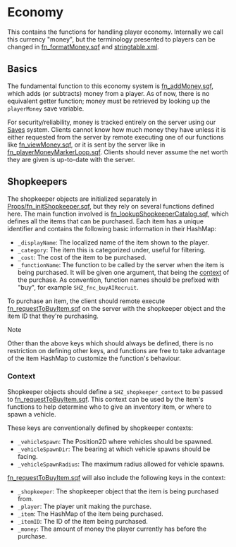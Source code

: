 # Economy

This contains the functions for handling player economy. Internally we call
this currency "money", but the terminology presented to players can be changed
in [fn_formatMoney.sqf] and [stringtable.xml].

## Basics

The fundamental function to this economy system is [fn_addMoney.sqf],
which adds (or subtracts) money from a player. As of now, there is no
equivalent getter function; money must be retrieved by looking up the
`playerMoney` save variable.

For security/reliability, money is tracked entirely on the server using
our [Saves] system. Clients cannot know how much money they have unless it
is either requested from the server by remote executing one of our functions
like [fn_viewMoney.sqf], or it is sent by the server like in [fn_playerMoneyMarkerLoop.sqf].
Clients should never assume the net worth they are given is up-to-date with
the server.

## Shopkeepers

The shopkeeper objects are initialized separately in [Props/fn_initShopkeeper.sqf],
but they rely on several functions defined here. The main function involved
is [fn_lookupShopkeeperCatalog.sqf], which defines all the items that can
be purchased. Each item has a unique identifier and contains the following
basic information in their HashMap:

- `_displayName`:
    The localized name of the item shown to the player.
- `_category`:
    The item this is categorized under, useful for filtering.
- `_cost`:
    The cost of the item to be purchased.
- `_functionName`:
    The function to be called by the server when the item is being purchased.
    It will be given one argument, that being the [context](#context) of the
    purchase.
    As convention, function names should be prefixed with "buy", for example
    `SHZ_fnc_buyAIRecruit`.

To purchase an item, the client should remote execute [fn_requestToBuyItem.sqf]
on the server with the shopkeeper object and the item ID that they're purchasing.

> [!NOTE]
> Other than the above keys which should always be defined, there is no
> restriction on defining other keys, and functions are free to take
> advantage of the item HashMap to customize the function's behaviour.

### Context

Shopkeeper objects should define a `SHZ_shopkeeper_context` to be passed to
[fn_requestToBuyItem.sqf]. This context can be used by the item's functions
to help determine who to give an inventory item, or where to spawn a vehicle.

These keys are conventionally defined by shopkeeper contexts:

- `_vehicleSpawn`:
    The Position2D where vehicles should be spawned.
- `_vehicleSpawnDir`:
    The bearing at which vehicle spawns should be facing.
- `_vehicleSpawnRadius`:
    The maximum radius allowed for vehicle spawns.

[fn_requestToBuyItem.sqf] will also include the following keys in the context:

- `_shopkeeper`:
    The shopkeeper object that the item is being purchased from.
- `_player`:
    The player unit making the purchase.
- `_item`:
    The HashMap of the item being purchased.
- `_itemID`:
    The ID of the item being purchased.
- `_money`:
    The amount of money the player currently has before the purchase.

[fn_formatMoney.sqf]: ../Helpers/fn_formatMoney.sqf
[stringtable.xml]: ../../stringtable.xml
[fn_addMoney.sqf]: fn_addMoney.sqf
[Saves]: ../Saves/
[fn_viewMoney.sqf]: fn_viewMoney.sqf
[fn_playerMoneyMarkerLoop.sqf]: ../Map/fn_playerMoneyMarkerLoop.sqf
[Props/fn_initShopkeeper.sqf]: ../Props/fn_initShopkeeper.sqf
[fn_lookupShopkeeperCatalog.sqf]: fn_lookupShopkeeperCatalog.sqf
[fn_requestToBuyItem.sqf]: fn_requestToBuyItem.sqf
